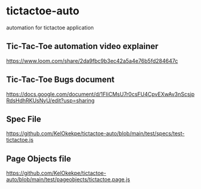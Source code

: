 # tictactoe-auto
automation for tictactoe application



<h2> Tic-Tac-Toe automation video explainer </h2>

https://www.loom.com/share/2da9fbc9b3ec42a5a4e76b5fd284647c

<h2> Tic-Tac-Toe Bugs document </h2>

 https://docs.google.com/document/d/1FIiCMsU7r0csFU4CpvEXwAv3nScsjpRdsHdhRKUsNyU/edit?usp=sharing


<h2> Spec File</h2>

https://github.com/KelOkekpe/tictactoe-auto/blob/main/test/specs/test-tictactoe.js

<h2> Page Objects file </h2> 

https://github.com/KelOkekpe/tictactoe-auto/blob/main/test/pageobjects/tictactoe.page.js
